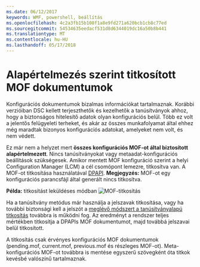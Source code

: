 ```yaml
---
ms.date: 06/12/2017
keywords: WMF, powershell, beállítás
ms.openlocfilehash: 4c2a3fb15b108f1a8e9fd271a620bcb1cb8c77ed
ms.sourcegitcommit: 54534635eedacf531d8d6344019dc16a50b8b441
ms.translationtype: MT
ms.contentlocale: hu-HU
ms.lasthandoff: 05/17/2018
---
```

# <a name="mof-documents-are-encrypted-by-default"></a>Alapértelmezés szerint titkosított MOF dokumentumok

Konfigurációs dokumentumok bizalmas információkat tartalmaznak. Korábbi verzióiban DSC kellett terjeszthetők és kezelhetők a tanúsítványok ahhoz, hogy a biztonságos hitelesítő adatok olyan konfigurációs belül. Több ez volt a jelentős felügyeleti terheket, és akár az összes munkafolyamat által ehhez még maradtak bizonyos konfigurációs adatokat, amelyeket nem volt, és nem védett.

Ez már nem a helyzet mert **összes konfigurációs MOF-ot által biztosított alapértelmezett**. Nincs tanúsítványokat vagy metaadat-konfigurációs beállítások szükségesek. Amikor mentett MOF konfiguráció szerint a helyi Configuration Manager (LCM) a cél csomópont lemezre, titkosítva van. A MOF-ot titkosítása használatával [DPAPI](https://msdn.microsoft.com/library/ms995355.aspx). **Megjegyzés:** MOF-ot egy konfigurációs parancsfájl által generált nincs titkosítva.

**Példa:** titkosítást leküldéses módban ![MOF-titkosítás](../images/MOF_Encryption.jpg)

Ha a tanúsítvány metódus már használja a jelszavak titkosítása, vagy ha további biztonsági kell a jelszót a [meglévő módszert a tanúsítványalapú titkosítás](https://msdn.microsoft.com/powershell/dsc/securemof) továbbra is működni fog. Az eredményt a rendszer teljes mértékben titkosítja a DPAPIs MOF dokumentumot, majd továbbá jelszavai belül titkosított.

A titkosítás csak érvényes konfigurációs MOF dokumentumok (pending.mof, current.mof, previous.mof és részleges MOF-ot). Meta-konfigurációs MOF-ot továbbra is mentése egyszerű szövegként óta titkok kevésbé valószínű tartalmaznak.
